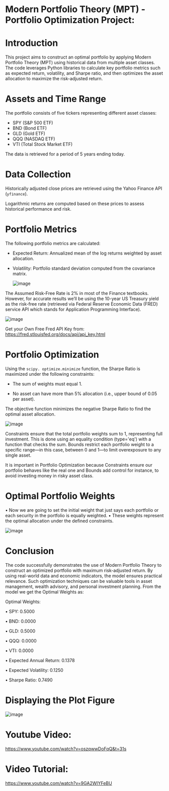 # Modern Portfolio Theory (MPT) - Portfolio Optimization Project:

# Introduction
This project aims to construct an optimal portfolio by applying Modern Portfolio Theory (MPT) using historical data from multiple asset classes. 
The code leverages Python libraries to calculate key portfolio metrics such as expected return, volatility, and Sharpe ratio, and then optimizes the asset allocation to maximize the risk-adjusted return.

# Assets and Time Range
The portfolio consists of five tickers representing different asset classes:
- SPY (S&P 500 ETF)
- BND (Bond ETF)
- GLD (Gold ETF)
- QQQ (NASDAQ ETF)
- VTI (Total Stock Market ETF)

The data is retrieved for a period of 5 years ending today.

# Data Collection
Historically adjusted close prices are retrieved using the Yahoo Finance API (`yfinance`). 

Logarithmic returns are computed based on these prices to assess historical performance and risk.

# Portfolio Metrics
The following portfolio metrics are calculated:
- Expected Return: Annualized mean of the log returns weighted by asset allocation.

- Volatility: Portfolio standard deviation computed from the covariance matrix.


   ![image](https://github.com/user-attachments/assets/b449783a-e952-4ea7-9bb2-c6ebd03edcd7)

The Assumed Risk-Free Rate is 2% in most of the Finance textbooks. 
However, for accurate results we’ll be using the 10-year US Treasury yield as the risk-free rate (retrieved via Federal Reserve Economic Data (FRED) service API which stands for Application Programming Interface).

![image](https://github.com/user-attachments/assets/b3cf3751-e4f5-45ba-9031-508edc0a0999)

Get your Own Free Fred API Key from: https://fred.stlouisfed.org/docs/api/api_key.html

# Portfolio Optimization
Using the `scipy. optimize.minimize` function, the Sharpe Ratio is maximized under the following constraints:
- The sum of weights must equal 1.

- No asset can have more than 5% allocation (i.e., upper bound of 0.05 per asset).

The objective function minimizes the negative Sharpe Ratio to find the optimal asset allocation.

![image](https://github.com/user-attachments/assets/2105e5e7-b4ca-41f1-b49c-a5b15150c832)

Constraints ensure that the total portfolio weights sum to 1, representing full investment. This is done using an equality condition (type='eq') with a function that checks the sum.
Bounds restrict each portfolio weight to a specific range—in this case, between 0 and 1—to limit overexposure to any single asset.

It is important in Portfolio Optimization because Constraints ensure our portfolio behaves like the real one and Bounds add control for instance, to avoid investing money in risky asset class.

# Optimal Portfolio Weights
•	Now we are going to set the initial weight that just says each portfolio or each security in the portfolio is equally weighted.
•	These weights represent the optimal allocation under the defined constraints.

![image](https://github.com/user-attachments/assets/24bce7e6-ce1f-4cb3-985c-a5f2ca157edc)

#  Conclusion
The code successfully demonstrates the use of Modern Portfolio Theory to construct an optimized portfolio with maximum risk-adjusted return. 
By using real-world data and economic indicators, the model ensures practical relevance. Such optimization techniques can be valuable tools in asset management, wealth advisory, and personal investment planning. From the model we get the Optimal Weights as:

Optimal Weights:

•	SPY: 0.5000

•	BND: 0.0000

•	GLD: 0.5000

•	QQQ: 0.0000

•	VTI: 0.0000

•	Expected Annual Return: 0.1378

•	Expected Volatility: 0.1250

•	Sharpe Ratio: 0.7490

# Displaying the Plot Figure

![image](https://github.com/user-attachments/assets/ff201dd5-9d67-4cfa-8c55-0b0fd274ca43)

# Youtube Video:
https://www.youtube.com/watch?v=oszqwwDoFqQ&t=31s

# Video Tutorial:
https://www.youtube.com/watch?v=9GA2WlYFeBU












